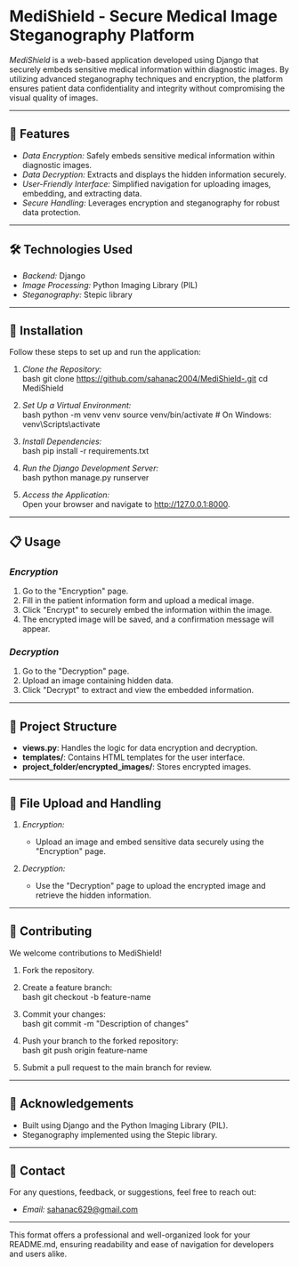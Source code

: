 # MediShield - Secure Medical Image Steganography Platform  

*MediShield* is a web-based application developed using Django that securely embeds sensitive medical information within diagnostic images. By utilizing advanced steganography techniques and encryption, the platform ensures patient data confidentiality and integrity without compromising the visual quality of images.

---

## 🚀 Features  

- *Data Encryption:* Safely embeds sensitive medical information within diagnostic images.  
- *Data Decryption:* Extracts and displays the hidden information securely.  
- *User-Friendly Interface:* Simplified navigation for uploading images, embedding, and extracting data.  
- *Secure Handling:* Leverages encryption and steganography for robust data protection.  

---

## 🛠 Technologies Used  

- *Backend:* Django  
- *Image Processing:* Python Imaging Library (PIL)  
- *Steganography:* Stepic library  

---

## 📖 Installation  

Follow these steps to set up and run the application:  

1. *Clone the Repository:*  
   bash
   git clone https://github.com/sahanac2004/MediShield-.git
   cd MediShield
   

2. *Set Up a Virtual Environment:*  
   bash
   python -m venv venv
   source venv/bin/activate  # On Windows: venv\Scripts\activate
   

3. *Install Dependencies:*  
   bash
   pip install -r requirements.txt
   

4. *Run the Django Development Server:*  
   bash
   python manage.py runserver
   

5. *Access the Application:*  
   Open your browser and navigate to http://127.0.0.1:8000.

---

## 📋 Usage  

### *Encryption*  
1. Go to the "Encryption" page.  
2. Fill in the patient information form and upload a medical image.  
3. Click "Encrypt" to securely embed the information within the image.  
4. The encrypted image will be saved, and a confirmation message will appear.  

### *Decryption*  
1. Go to the "Decryption" page.  
2. Upload an image containing hidden data.  
3. Click "Decrypt" to extract and view the embedded information.  

---

## 📂 Project Structure  

- **views.py**: Handles the logic for data encryption and decryption.  
- **templates/**: Contains HTML templates for the user interface.  
- **project_folder/encrypted_images/**: Stores encrypted images.  

---

## 📂 File Upload and Handling  

1. *Encryption:*  
   - Upload an image and embed sensitive data securely using the "Encryption" page.  

2. *Decryption:*  
   - Use the "Decryption" page to upload the encrypted image and retrieve the hidden information.

---

## 🤝 Contributing  

We welcome contributions to MediShield!  

1. Fork the repository.  
2. Create a feature branch:  
   bash
   git checkout -b feature-name
     
3. Commit your changes:  
   bash
   git commit -m "Description of changes"
     
4. Push your branch to the forked repository:  
   bash
   git push origin feature-name
     
5. Submit a pull request to the main branch for review.  

---

## 🙏 Acknowledgements  

- Built using Django and the Python Imaging Library (PIL).  
- Steganography implemented using the Stepic library.  

---

## 📧 Contact  

For any questions, feedback, or suggestions, feel free to reach out:  

- *Email:* [sahanac629@gmail.com](mailto:sahanac629@gmail.com)  

--- 

This format offers a professional and well-organized look for your README.md, ensuring readability and ease of navigation for developers and users alike.
